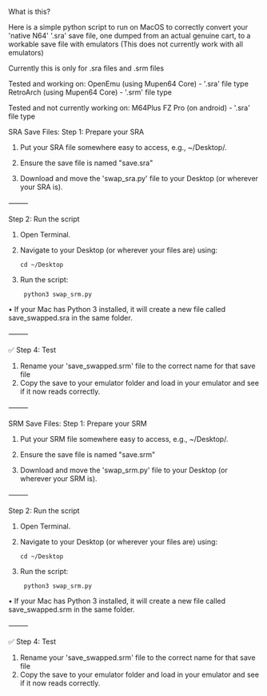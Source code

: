 What is this?

Here is a simple python script to run on MacOS to correctly convert your 'native N64' '.sra' save file, one dumped from an actual genuine cart, to a workable save file with emulators
(This does not currently work with all emulators)

Currently this is only for .sra files and .srm files

Tested and working on:
OpenEmu (using Mupen64 Core) - '.sra' file type
RetroArch (using Mupen64 Core) - '.srm' file type

Tested and not currently working on:
M64Plus FZ Pro (on android) - '.sra' file type

SRA Save Files:
Step 1: Prepare your SRA
1.	Put your SRA file somewhere easy to access, e.g., ~/Desktop/.
	
2.	Ensure the save file is named "save.sra"

3.	Download and move the 'swap_sra.py' file to your Desktop (or wherever your SRA is).

⸻

Step 2: Run the script
1.	Open Terminal.
2.	Navigate to your Desktop (or wherever your files are) using:

		cd ~/Desktop

3. Run the script:

		python3 swap_srm.py

•	If your Mac has Python 3 installed, it will create a new file called save_swapped.sra in the same folder.

⸻

✅ Step 4: Test
1. Rename your 'save_swapped.srm' file to the correct name for that save file
2. Copy the save to your emulator folder and load in your emulator and see if it now reads correctly.


⸻


SRM Save Files:
Step 1: Prepare your SRM
1.	Put your SRM file somewhere easy to access, e.g., ~/Desktop/.
	
2.	Ensure the save file is named "save.srm"

3.	Download and move the 'swap_srm.py' file to your Desktop (or wherever your SRM is).

⸻

Step 2: Run the script
1.	Open Terminal.
2.	Navigate to your Desktop (or wherever your files are) using:

		cd ~/Desktop

3. Run the script:

		python3 swap_srm.py

•	If your Mac has Python 3 installed, it will create a new file called save_swapped.srm in the same folder.

⸻

✅ Step 4: Test
1. Rename your 'save_swapped.srm' file to the correct name for that save file
2. Copy the save to your emulator folder and load in your emulator and see if it now reads correctly.
